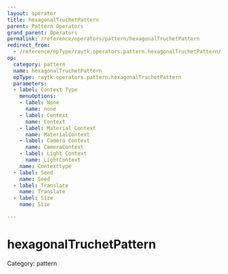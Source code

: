 ```yaml
---
layout: operator
title: hexagonalTruchetPattern
parent: Pattern Operators
grand_parent: Operators
permalink: /reference/operators/pattern/hexagonalTruchetPattern
redirect_from:
  - /reference/opType/raytk.operators.pattern.hexagonalTruchetPattern/
op:
  category: pattern
  name: hexagonalTruchetPattern
  opType: raytk.operators.pattern.hexagonalTruchetPattern
  parameters:
  - label: Context Type
    menuOptions:
    - label: None
      name: none
    - label: Context
      name: Context
    - label: Material Context
      name: MaterialContext
    - label: Camera Context
      name: CameraContext
    - label: Light Context
      name: LightContext
    name: Contexttype
  - label: Seed
    name: Seed
  - label: Translate
    name: Translate
  - label: Size
    name: Size

---
```


# hexagonalTruchetPattern

Category: pattern

